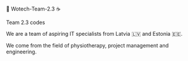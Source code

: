 :snake: Wotech-Team-2.3 :coffee:


Team 2.3 codes


We are a team of aspiring IT specialists from Latvia :latvia: and Estonia :estonia:. 


We come from the field of physiotherapy, project management and engineering. 
